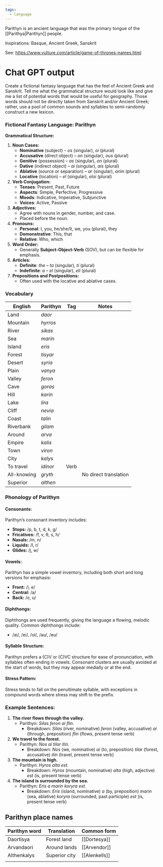 ```yaml
---
tags:
  - language
---
```

Parithyn is an ancient language that was the primary tongue of the [[Parithya|Parithyn]] people.

Inspirations: Basque, Ancient Greek, Sanskrit

See: https://www.vulture.com/article/game-of-thrones-names.html

# Chat GPT output

Create a fictional fantasy language that has the feel of Ancient Greek and Sanskrit. Tell me what the grammatical structure would look like and give me a list of potential words that would be useful for geography. Those words should not be directly taken from Sanskrit and/or Ancient Greek; rather, use a pool of common sounds and syllables to semi-randomly construct a new lexicon.

### Fictional Fantasy Language: Pari**thyn**

**Grammatical Structure:**

1. **Noun Cases:**
    - **Nominative** (subject) – _os_ (singular), _oi_ (plural)
    - **Accusative** (direct object) – _on_ (singular), _ous_ (plural)
    - **Genitive** (possession) – _as_ (singular), _on_ (plural)
    - **Dative** (indirect object) – _ai_ (singular), _ais_ (plural)
    - **Ablative** (source or separation) – _ar_ (singular), _arim_ (plural)
    - **Locative** (location) – _el_ (singular), _eloi_ (plural)
2. **Verb Conjugation:**
    - **Tenses**: Present, Past, Future
    - **Aspects**: Simple, Perfective, Progressive
    - **Moods**: Indicative, Imperative, Subjunctive
    - **Voices**: Active, Passive
3. **Adjectives:**
    - Agree with nouns in gender, number, and case.
    - Placed before the noun.
4. **Pronouns:**
    - **Personal**: I, you, he/she/it, we, you (plural), they
    - **Demonstrative**: This, that
    - **Relative**: Who, which
5. **Word Order:**
    - Generally **Subject-Object-Verb** (SOV), but can be flexible for emphasis.
6. **Articles:**
    - **Definite**: _the_ – _ta_ (singular), _ti_ (plural)
    - **Indefinite**: _a_ – _el_ (singular), _eli_ (plural)
7. **Prepositions and Postpositions:**
    - Often used with the locative and ablative cases.

### Vocabulary

| English     | Parithyn | Tag  | Notes                 |
| ----------- | -------- | ---- | --------------------- |
| Land        | _daor_   |      |                       |
| Mountain    | _hyrros_ |      |                       |
| River       | _sikas_  |      |                       |
| Sea         | _marin_  |      |                       |
| Island      | _eris_   |      |                       |
| Forest      | _tisyar_ |      |                       |
| Desert      | _syria_  |      |                       |
| Plain       | _vanya_  |      |                       |
| Valley      | _feron_  |      |                       |
| Cave        | _goras_  |      |                       |
| Hill        | _karin_  |      |                       |
| Lake        | _lira_   |      |                       |
| Cliff       | _nevia_  |      |                       |
| Coast       | _talin_  |      |                       |
| Riverbank   | _gilam_  |      |                       |
| Around      | _arva_   |      |                       |
| Empire      | _kalis_  |      |                       |
| Town        | _viron_  |      |                       |
| City        | _kalys_  |      |                       |
| To travel   | _idinor_ | Verb |                       |
| All-knowing | *gryth*  |      | No direct translation |
| Superior    | *althen* |      |                       |


### Phonology of Parithyn

#### **Consonants:**

Parithyn’s consonant inventory includes:

- **Stops:** /p, b, t, d, k, g/
- **Fricatives:** /f, v, θ, s, h/
- **Nasals:** /m, n/
- **Liquids:** /l, r/
- **Glides:** /j, w/

#### **Vowels:**

Parithyn has a simple vowel inventory, including both short and long versions for emphasis:

- **Front:** /i, e/
- **Central:** /a/
- **Back:** /o, u/

#### **Diphthongs:**

Diphthongs are used frequently, giving the language a flowing, melodic quality. Common diphthongs include:

- /ai/, /ei/, /oi/, /au/, /eu/

#### **Syllable Structure:**

Parithyn prefers a (C)V or (C)VC structure for ease of pronunciation, with syllables often ending in vowels. Consonant clusters are usually avoided at the start of words, but they may appear medially or at the end.

#### **Stress Pattern:**

Stress tends to fall on the penultimate syllable, with exceptions in compound words where stress may shift to the prefix.

### Example Sentences:

1. **The river flows through the valley.**
    - Parithyn: _Silas feron ai flin._
        - Breakdown: _Silas_ (river, nominative) _feron_ (valley, accusative) _ai_ (through, preposition) _flin_ (flows, present tense verb)
2. **We travel to the forest.**
    - Parithyn: _Nos ai tilar itin._
        - Breakdown: _Nos_ (we, nominative) _ai_ (to, preposition) _tilar_ (forest, accusative) _itin_ (travel, present tense verb)
3. **The mountain is high.**
    - Parithyn: _Hyros alta est._
        - Breakdown: _Hyros_ (mountain, nominative) _alta_ (high, adjective) _est_ (is, present tense verb)
4. **The island is surrounded by the sea.**
    - Parithyn: _Eris a marin koryra est._
        - Breakdown: _Eris_ (island, nominative) _a_ (by, preposition) _marin_ (sea, ablative) _koryra_ (surrounded, past participle) _est_ (is, present tense verb)

## Parithyn place names

| **Parithyn word** | **Translation** | **Common form** |
| ----------------- | --------------- | --------------- |
| Daortisya         | Forest land     | [[Dortesya]]    |
| Arvandaori        | Around lands    | [[Arvendor]]    |
| Althenkalys       | Superior city   | [[Alenkells]]   |
|                   |                 |                 |
